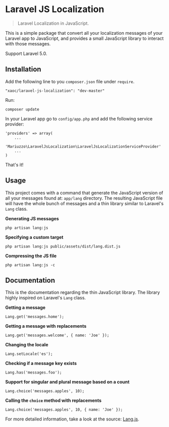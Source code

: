 Laravel JS Localization
=======================

> Laravel Localization in JavaScript.

This is a simple package that convert all your localization messages of your Laravel app to JavaScript, and provides a small JavaScript library to interact with those messages.

Support Laravel 5.0.

Installation
------------

Add the following line to you `composer.json` file under `require`.

    "xaoc/laravel-js-localization": "dev-master"

Run:

    composer update

In your Laravel app go to `config/app.php` and add the following service provider:

    'providers' => array(
        ...
        'Mariuzzo\LaravelJsLocalization\LaravelJsLocalizationServiceProvider'
        ...
    )

That's it!

Usage
-----

This project comes with a command that generate the JavaScript version of all your messages found at: `app/lang` directory. The resulting JavaScript file will have the whole bunch of messages and a thin library similar to Laravel's `Lang` class.

**Generating JS messages**

    php artisan lang:js

**Specifying a custom target**

    php artisan lang:js public/assets/dist/lang.dist.js

**Compressing the JS file**

    php artisan lang:js -c

Documentation
-------------

This is the documentation regarding the thin JavaScript library. The library highly inspired on Laravel's `Lang` class.

**Getting a message**

    Lang.get('messages.home');

**Getting a message with replacements**

    Lang.get('messages.welcome', { name: 'Joe' });

**Changing the locale**

    Lang.setLocale('es');

**Checking if a message key exists**

    Lang.has('messages.foo');

**Support for singular and plural message based on a count**

    Lang.choice('messages.apples', 10);

**Calling the `choice` method with replacements**

    Lang.choice('messages.apples', 10, { name: 'Joe' });    

For more detailed information, take a look at the source: [Lang.js](https://github.com/xAockd/Laravel-JS-Localization/blob/master/src/js/lang.js).

